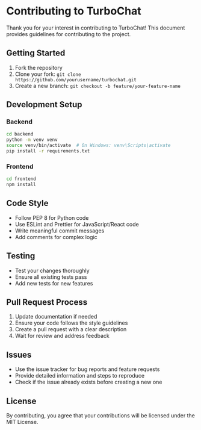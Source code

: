 # Contributing to TurboChat

Thank you for your interest in contributing to TurboChat! This document provides guidelines for contributing to the project.

## Getting Started

1. Fork the repository
2. Clone your fork: `git clone https://github.com/yourusername/turbochat.git`
3. Create a new branch: `git checkout -b feature/your-feature-name`

## Development Setup

### Backend
```bash
cd backend
python -m venv venv
source venv/bin/activate  # On Windows: venv\Scripts\activate
pip install -r requirements.txt
```

### Frontend
```bash
cd frontend
npm install
```

## Code Style

- Follow PEP 8 for Python code
- Use ESLint and Prettier for JavaScript/React code
- Write meaningful commit messages
- Add comments for complex logic

## Testing

- Test your changes thoroughly
- Ensure all existing tests pass
- Add new tests for new features

## Pull Request Process

1. Update documentation if needed
2. Ensure your code follows the style guidelines
3. Create a pull request with a clear description
4. Wait for review and address feedback

## Issues

- Use the issue tracker for bug reports and feature requests
- Provide detailed information and steps to reproduce
- Check if the issue already exists before creating a new one

## License

By contributing, you agree that your contributions will be licensed under the MIT License.
